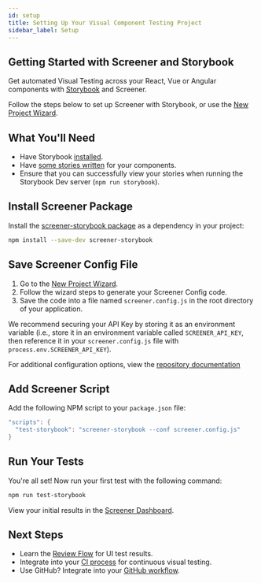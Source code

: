 ```yaml
---
id: setup
title: Setting Up Your Visual Component Testing Project
sidebar_label: Setup
---
```


## Getting Started with Screener and Storybook

Get automated Visual Testing across your React, Vue or Angular components with [Storybook](https://storybook.js.org/) and Screener.

Follow the steps below to set up Screener with Storybook, or use the [New Project Wizard](https://screener.io/v2/new).


## What You'll Need

* Have Storybook [installed](https://storybook.js.org/basics/quick-start-guide/).
* Have [some stories written](https://storybook.js.org/basics/writing-stories/) for your components.
* Ensure that you can successfully view your stories when running the Storybook Dev server (`npm run storybook`).

## Install Screener Package

Install the [screener-storybook package](https://github.com/screener-io/screener-storybook) as a dependency in your project:

```bash
npm install --save-dev screener-storybook
```

## Save Screener Config File

1. Go to the [New Project Wizard](https://screener.io/v2/new).
2. Follow the wizard steps to generate your Screener Config code.
3. Save the code into a file named `screener.config.js` in the root directory of your application.

We recommend securing your API Key by storing it as an environment variable (i.e., store it in an environment variable called `SCREENER_API_KEY`, then reference it in your `screener.config.js` file with `process.env.SCREENER_API_KEY`).

For additional configuration options, view the [repository documentation](https://github.com/screener-io/screener-storybook#config-options.)


## Add Screener Script

Add the following NPM script to your `package.json` file:

```java
"scripts": {
  "test-storybook": "screener-storybook --conf screener.config.js"
}
```

## Run Your Tests

You're all set! Now run your first test with the following command:
```bash
npm run test-storybook
```

View your initial results in the [Screener Dashboard](https://screener.io/v2/dashboard).

## Next Steps
* Learn the [Review Flow](/visual/component-testing/dashboard-workflow) for UI test results.
* Integrate into your [CI process](/visual/component-testing/integrations/continuous-integration) for continuous visual testing.
* Use GitHub? Integrate into your [GitHub workflow](/visual/component-testing/integrations/continuous-integration).
